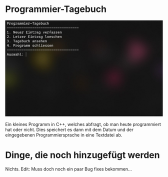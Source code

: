 # Programmier-Tagebuch
![Ein Bild des Programms](https://raw.githubusercontent.com/Letoonik/Programmier-Tagebuch/main/pic/hdhsp.jpg)

Ein kleines Programm in C++, welches abfragt, ob man heute programmiert hat oder nicht. Dies speichert es dann mit dem Datum und der eingegebenen Programmiersprache in eine Textdatei ab.
# Dinge, die noch hinzugefügt werden
Nichts.
Edit: Muss doch noch ein paar Bug fixes bekommen...
